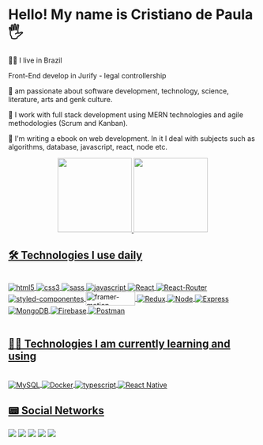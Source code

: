 # Hello! My name is Cristiano de Paula 🖐️

 <p> 🙍‍♂️ I live in Brazil</p>
 <p> Front-End develop in Jurify - legal controllership </p>
 <p> 🥰 am passionate about software development, technology, science, literature, arts and genk culture.</p>
 <p> 👊 I work with full stack development using MERN technologies and agile methodologies (Scrum and Kanban). </p>
 <p> 📖 I'm writing a ebook on web development. In it I deal with subjects such as algorithms, database, javascript, react, node etc. </p>
 
 
<div align="center">
  <a href="https://github.com/CristianodePaula">
  <img height="150em" src="https://github-readme-stats.vercel.app/api?username=CristianodePaula&show_icons=true&theme=dark&include_all_commits=true&count_private=true"/>
  <img height="150em" src="https://github-readme-stats.vercel.app/api/top-langs/?username=CristianodePaula&layout=compact&langs_count=7&theme=dark"/>
</div>
  
## 🛠️ Technologies I use daily
  
  <div style="display: inline_block"><br/>
    <img align="center" alt="html5" src="https://img.shields.io/badge/HTML5-E34F26?style=for-the-badge&logo=html5&logoColor=white" />
    <img align="center" alt="css3" src="https://img.shields.io/badge/CSS3-1572B6?style=for-the-badge&logo=css3&logoColor=white">
    <img align="center" alt="sass" src="https://img.shields.io/badge/Sass-CC6699?style=for-the-badge&logo=sass&logoColor=white">
    <img align="center" alt="javascript" src="https://img.shields.io/badge/JavaScript-F7DF1E?style=for-the-badge&logo=javascript&logoColor=black">
    <img align="center" alt="React" src="https://img.shields.io/badge/React-20232A?style=for-the-badge&logo=react&logoColor=61DAFB">
    <img align="center" alt="React-Router" src="https://img.shields.io/badge/React_Router-CA4245?style=for-the-badge&logo=react-router&logoColor=white">
    <img align="center" alt="styled-componentes" src="https://img.shields.io/badge/styled--components-DB7093?style=for-the-badge&logo=styled-components&logoColor=white">
    <img align="center" alt="framer-motion" src="https://user-images.githubusercontent.com/91747232/142298782-d299cf70-6fc5-4953-a894-a2fbb63004c0.jpg" width="100px" height="28px">
    <img align="center" alt="Redux" src="https://img.shields.io/badge/Redux-593D88?style=for-the-badge&logo=redux&logoColor=white">
    <img align="center" alt="Node" src="https://img.shields.io/badge/Node.js-43853D?style=for-the-badge&logo=node.js&logoColor=white">
    <img align="center" alt="Express" src="https://img.shields.io/badge/Express.js-404D59?style=for-the-badge">
    <img align="center" alt="MongoDB" src="https://img.shields.io/badge/MongoDB-4EA94B?style=for-the-badge&logo=mongodb&logoColor=white">
    <img align="center" alt="Firebase" src="https://img.shields.io/badge/Firebase-F29D0C?style=for-the-badge&logo=firebase&logoColor=white">
    <img align="center" alt="Postman" src="https://img.shields.io/badge/Postman-FF6C37?style=for-the-badge&logo=postman&logoColor=white">
  </div>
  
  <br/>
    
## 👨‍🎓 Technologies I am currently learning and using 
   
  <div style="display: inline_block"><br/>
    <img align="center" alt="MySQL" src="https://img.shields.io/badge/MySQL-00000F?style=for-the-badge&logo=mysql&logoColor=white">
    <img align="center" alt="Docker" src="https://img.shields.io/badge/Docker-2496ED?style=for-the-badge&logo=docker&logoColor=white">
     <img align="center" alt="typescript" src="https://img.shields.io/badge/TypeScript-007ACC?style=for-the-badge&logo=typescript&logoColor=white">
    <img align="center" alt="React Native" src="https://img.shields.io/badge/react_native-%2320232a.svg?style=for-the-badge&logo=react&logoColor=%2361DAFB">
  </div>
 
 ## 📟 Social Networks

<div>
  <a href="https://www.linkedin.com/in/cristiano-de-paula-moreira-72586a173/" target="_blank"><img src="https://img.shields.io/badge/LinkedIn-0077B5?style=for-the-badge&logo=linkedin&logoColor=white" target="_blank"></a>
  <a href="https://www.youtube.com/channel/UCkzTMjZgvEndOzPzuWxdbWA/videos" target="_blank"><img src="https://img.shields.io/badge/YouTube-FF0000?style=for-the-badge&logo=youtube&logoColor=white" target="_blank"></a>
  <a href="christianodipaulla@gmail.com" target="_blank"><img src="https://img.shields.io/badge/Gmail-D14836?style=for-the-badge&logo=gmail&logoColor=white" target="_blank"></a>
 <a href="https://www.facebook.com/christianpaul.bastion" target="_blank"><img src="https://img.shields.io/badge/Facebook-1877F2?style=for-the-badge&logo=facebook&logoColor=white" target="_blank"></a>
 <a href="https://www.instagram.com/chrisdipaulla/" target="_blank"><img src="https://img.shields.io/badge/Instagram-E4405F?style=for-the-badge&logo=instagram&logoColor=white" target="_blank"></a>
</div>

